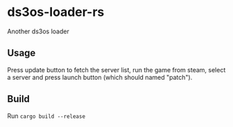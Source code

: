 # ds3os-loader-rs
Another ds3os loader

## Usage
Press update button to fetch the server list, run the game from steam, select a server and press launch button (which should named "patch").

## Build
Run `cargo build --release`
